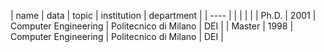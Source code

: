 | name   | data | topic                | institution           | department |
| ----   |      |                      |                       |            |
| Ph.D.  | 2001 | Computer Engineering | Politecnico di Milano | DEI        |
| Master | 1998 | Computer Engineering | Politecnico di Milano | DEI        |
